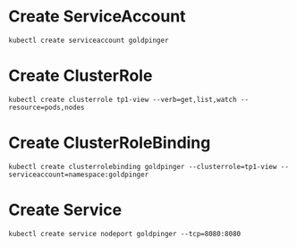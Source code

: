 
# Create ServiceAccount
`kubectl create serviceaccount goldpinger`

# Create ClusterRole
`kubectl create clusterrole tp1-view --verb=get,list,watch --resource=pods,nodes`

# Create ClusterRoleBinding
`kubectl create clusterrolebinding goldpinger --clusterrole=tp1-view --serviceaccount=namespace:goldpinger`

# Create Service
`kubectl create service nodeport goldpinger --tcp=8080:8080`
